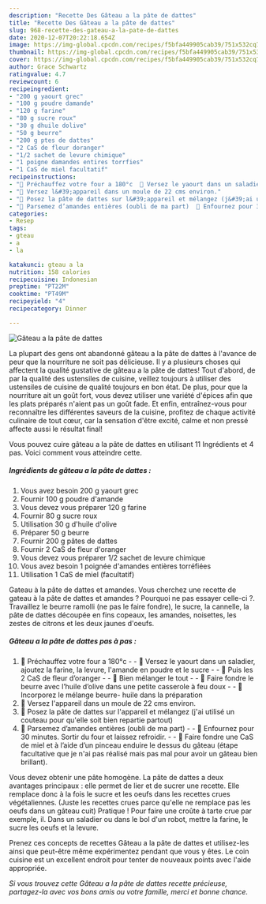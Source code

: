 ```yaml
---
description: "Recette Des Gâteau a la pâte de dattes"
title: "Recette Des Gâteau a la pâte de dattes"
slug: 968-recette-des-gateau-a-la-pate-de-dattes
date: 2020-12-07T20:22:18.654Z
image: https://img-global.cpcdn.com/recipes/f5bfa449905cab39/751x532cq70/gateau-a-la-pate-de-dattes-photo-principale-de-la-recette.jpg
thumbnail: https://img-global.cpcdn.com/recipes/f5bfa449905cab39/751x532cq70/gateau-a-la-pate-de-dattes-photo-principale-de-la-recette.jpg
cover: https://img-global.cpcdn.com/recipes/f5bfa449905cab39/751x532cq70/gateau-a-la-pate-de-dattes-photo-principale-de-la-recette.jpg
author: Grace Schwartz
ratingvalue: 4.7
reviewcount: 6
recipeingredient:
- "200 g yaourt grec"
- "100 g poudre damande"
- "120 g farine"
- "80 g sucre roux"
- "30 g dhuile dolive"
- "50 g beurre"
- "200 g ptes de dattes"
- "2 CaS de fleur doranger"
- "1/2 sachet de levure chimique"
- "1 poigne damandes entires torrfies"
- "1 CaS de miel facultatif"
recipeinstructions:
- "🕌 Préchauffez votre four a 180°c  🕌 Versez le yaourt dans un saladier, ajoutez la farine, la levure, l&#39;amande en poudre et le sucre  🕌 Puis les 2 CaS de fleur d’oranger  🕌 Bien mélanger le tout  🕌 Faire fondre le beurre avec l’huile d’olive dans une petite casserole à feu doux  🕌Incorporez le mélange beurre- huile dans la préparation"
- "🕌 Versez l&#39;appareil dans un moule de 22 cms environ."
- "🕌 Posez la pâte de dattes sur l&#39;appareil et mélangez (j&#39;ai utilisé un couteau pour qu&#39;elle soit bien repartie partout)"
- "🕌 Parsemez d’amandes entières (oubli de ma part)  🕌 Enfournez pour 30 minutes. Sortir du four et laissez refroidir.  🕌 Faire fondre une CaS de miel et à l’aide d’un pinceau enduire le dessus du gâteau (étape facultative que je n&#39;ai pas réalisé mais pas mal pour avoir un gâteau bien brillant)."
categories:
- Resep
tags:
- gteau
- a
- la

katakunci: gteau a la 
nutrition: 158 calories
recipecuisine: Indonesian
preptime: "PT22M"
cooktime: "PT49M"
recipeyield: "4"
recipecategory: Dinner

---
```



![Gâteau a la pâte de dattes](https://img-global.cpcdn.com/recipes/f5bfa449905cab39/751x532cq70/gateau-a-la-pate-de-dattes-photo-principale-de-la-recette.jpg)

La plupart des gens ont abandonné gâteau a la pâte de dattes à l'avance de peur que la nourriture ne soit pas délicieuse. Il y a plusieurs choses qui affectent la qualité gustative de gâteau a la pâte de dattes! Tout d'abord, de par la qualité des ustensiles de cuisine, veillez toujours à utiliser des ustensiles de cuisine de qualité toujours en bon état. De plus, pour que la nourriture ait un goût fort, vous devez utiliser une variété d'épices afin que les plats préparés n'aient pas un goût fade. Et enfin, entraînez-vous pour reconnaître les différentes saveurs de la cuisine, profitez de chaque activité culinaire de tout cœur, car la sensation d'être excité, calme et non pressé affecte aussi le résultat final!

<!--inarticleads1-->

Vous pouvez cuire gâteau a la pâte de dattes en utilisant 11 Ingrédients et 4 pas. Voici comment vous atteindre cette.

##### Ingrédients de gâteau a la pâte de dattes :

1. Vous avez besoin 200 g yaourt grec
1. Fournir 100 g poudre d&#39;amande
1. Vous devez vous préparer 120 g farine
1. Fournir 80 g sucre roux
1. Utilisation 30 g d&#39;huile d&#39;olive
1. Préparer 50 g beurre
1. Fournir 200 g pâtes de dattes
1. Fournir 2 CaS de fleur d&#39;oranger
1. Vous devez vous préparer 1/2 sachet de levure chimique
1. Vous avez besoin 1 poignée d&#39;amandes entières torréfiées
1. Utilisation 1 CaS de miel (facultatif)


Gateau à la pâte de dattes et amandes. Vous cherchez une recette de gateau à la pâte de dattes et amandes ? Pourquoi ne pas essayer celle-ci ?. Travaillez le beurre ramolli (ne pas le faire fondre), le sucre, la cannelle, la pâte de dattes découpée en fins copeaux, les amandes, noisettes, les zestes de citrons et les deux jaunes d&#39;oeufs. 

<!--inarticleads2-->

##### Gâteau a la pâte de dattes pas à pas :

1. 🕌 Préchauffez votre four a 180°c -  - 🕌 Versez le yaourt dans un saladier, ajoutez la farine, la levure, l&#39;amande en poudre et le sucre -  - 🕌 Puis les 2 CaS de fleur d’oranger -  - 🕌 Bien mélanger le tout -  - 🕌 Faire fondre le beurre avec l’huile d’olive dans une petite casserole à feu doux -  - 🕌Incorporez le mélange beurre- huile dans la préparation
1. 🕌 Versez l&#39;appareil dans un moule de 22 cms environ.
1. 🕌 Posez la pâte de dattes sur l&#39;appareil et mélangez (j&#39;ai utilisé un couteau pour qu&#39;elle soit bien repartie partout)
1. 🕌 Parsemez d’amandes entières (oubli de ma part) -  - 🕌 Enfournez pour 30 minutes. Sortir du four et laissez refroidir. -  - 🕌 Faire fondre une CaS de miel et à l’aide d’un pinceau enduire le dessus du gâteau (étape facultative que je n&#39;ai pas réalisé mais pas mal pour avoir un gâteau bien brillant).


Vous devez obtenir une pâte homogène. La pâte de dattes a deux avantages principaux : elle permet de lier et de sucrer une recette. Elle remplace donc à la fois le sucre et les oeufs dans les recettes crues végétaliennes. (Juste les recettes crues parce qu&#39;elle ne remplace pas les oeufs dans un gâteau cuit) Pratique ! Pour faire une croûte à tarte crue par exemple, il. Dans un saladier ou dans le bol d&#39;un robot, mettre la farine, le sucre les oeufs et la levure. 

<!--inarticleads1-->

<p>
Prenez ces concepts de recettes Gâteau a la pâte de dattes et utilisez-les ainsi que peut-être même expérimentez pendant que vous y êtes. Le coin cuisine est un excellent endroit pour tenter de nouveaux points avec l'aide appropriée.
</p>

<p>
<i>Si vous trouvez cette Gâteau a la pâte de dattes recette précieuse, partagez-la avec vos bons amis ou votre famille, merci et bonne chance.</i>
</p>

